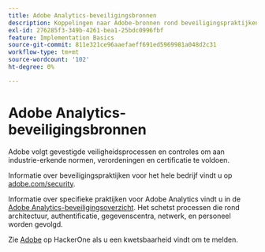 ```yaml
---
title: Adobe Analytics-beveiligingsbronnen
description: Koppelingen naar Adobe-bronnen rond beveiligingspraktijken en herstelplannen.
exl-id: 276285f3-349b-4261-bea1-25bdc0996fbf
feature: Implementation Basics
source-git-commit: 811e321ce96aaefaeff691ed5969981a048d2c31
workflow-type: tm+mt
source-wordcount: '102'
ht-degree: 0%

---
```


# Adobe Analytics-beveiligingsbronnen

Adobe volgt gevestigde veiligheidsprocessen en controles om aan industrie-erkende normen, verordeningen en certificatie te voldoen.

Informatie over beveiligingspraktijken voor het hele bedrijf vindt u op [adobe.com/security](https://adobe.com/security.html).

Informatie over specifieke praktijken voor Adobe Analytics vindt u in de [Adobe Analytics-beveiligingsoverzicht](https://www.adobe.com/content/dam/acom/en/security/pdfs/ADB-AnalyticsSecurity-WP.pdf). Het schetst processen die rond architectuur, authentificatie, gegevenscentra, netwerk, en personeel worden gevolgd.

Zie [Adobe](https://hackerone.com/adobe) op HackerOne als u een kwetsbaarheid vindt om te melden.
